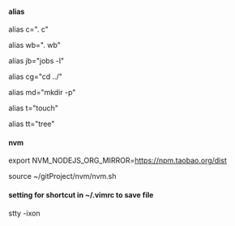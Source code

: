 #### alias

alias c=". c"

alias wb=". wb"

alias jb="jobs -l"

alias cg="cd ../"

alias md="mkdir -p"

alias t="touch"

alias tt="tree"

#### nvm

export NVM_NODEJS_ORG_MIRROR=https://npm.taobao.org/dist

source ~/gitProject/nvm/nvm.sh

#### setting for <c-s> shortcut in ~/.vimrc to save file

stty -ixon
